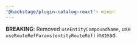 ```yaml
---
'@backstage/plugin-catalog-react': minor
---
```


**BREAKING**: Removed `useEntityCompoundName`, use `useRouteRefParams(entityRouteRef)` instead.

